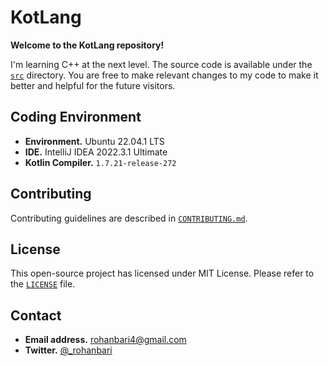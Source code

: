 # KotLang

**Welcome to the KotLang repository!**

I'm learning C++ at the next level. The source code is available under the
[`src`](./src) directory. You are free to make relevant changes to my code to
make it better and helpful for the future visitors.

## Coding Environment

-   **Environment.** Ubuntu 22.04.1 LTS
-   **IDE.** IntelliJ IDEA 2022.3.1 Ultimate
-   **Kotlin Compiler.** `1.7.21-release-272`

## Contributing

Contributing guidelines are described in [`CONTRIBUTING.md`](./CONTRIBUTING.md).

## License

This open-source project has licensed under MIT License.
Please refer to the [`LICENSE`](./LICENSE) file.

## Contact

-   **Email address.** rohanbari4@gmail.com
-   **Twitter.** [@\_rohanbari](https://twitter.com/_rohanbari)
